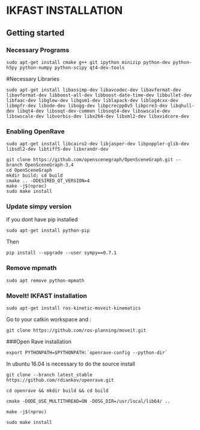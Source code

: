 
# IKFAST INSTALLATION

## Getting started
### Necessary Programs
```
sudo apt-get install cmake g++ git ipython minizip python-dev python-h5py python-numpy python-scipy qt4-dev-tools
```
#Necessary Libraries
```
sudo apt-get install libassimp-dev libavcodec-dev libavformat-dev libavformat-dev libboost-all-dev libboost-date-time-dev libbullet-dev libfaac-dev libglew-dev libgsm1-dev liblapack-dev liblog4cxx-dev libmpfr-dev libode-dev libogg-dev libpcrecpp0v5 libpcre3-dev libqhull-dev libqt4-dev libsoqt-dev-common libsoqt4-dev libswscale-dev libswscale-dev libvorbis-dev libx264-dev libxml2-dev libxvidcore-dev
```

### Enabling OpenRave
```
sudo apt-get install libcairo2-dev libjasper-dev libpoppler-glib-dev libsdl2-dev libtiff5-dev libxrandr-dev
```

```
git clone https://github.com/openscenegraph/OpenSceneGraph.git --branch OpenSceneGraph-3.4
cd OpenSceneGraph
mkdir build; cd build
cmake .. -DDESIRED_QT_VERSION=4
make -j$(nproc)
sudo make install
```

### Update simpy  version 
If you dont have pip installed 
```
sudo apt-get install python-pip
```
Then
```
pip install --upgrade --user sympy==0.7.1
```
### Remove mpmath
```
sudo apt remove python-mpmath
```
### MoveIt! IKFAST installation 
```
sudo apt-get install ros-kinetic-moveit-kinematics
```

Go to your catkin workspace and :


```
git clone https://github.com/ros-planning/moveit.git
```

###Open Rave installation
```
export PYTHONPATH=$PYTHONPATH:`openrave-config --python-dir`
```

In ubuntu 16.04 is necessary to do the source install
```
git clone --branch latest_stable https://github.com/rdiankov/openrave.git
```
```
cd openrave && mkdir build && cd build
```
```
cmake -DODE_USE_MULTITHREAD=ON -DOSG_DIR=/usr/local/lib64/ ..
```

```
make -j$(nproc)
```
```
sudo make install
```
